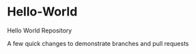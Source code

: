# Hello-World
Hello World Repository

A few quick changes to demonstrate branches and pull requests
